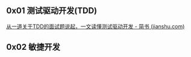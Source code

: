 ## 0x01 测试驱动开发(TDD)

[从一道关于TDD的面试题说起，一文读懂测试驱动开发 - 简书 (jianshu.com)](https://www.jianshu.com/p/74842e3a83b9)

## 0x02 敏捷开发

